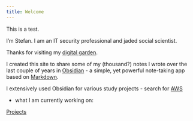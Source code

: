 ```yaml
---
title: Welcome
---
```

This is a test.

I’m Stefan. I am an IT security professional and jaded social scientist.

Thanks for visiting my [digital garden](https://stefun.io/notes/A-digital-garden-consists-of-ideas-that-grow-over-time).

I created this site to share some of my (thousand?) notes I wrote over the last couple of years in [Obsidian](https://obsidian.md/) - a simple, yet powerful note-taking app based on [Markdown](https://en.wikipedia.org/wiki/Markdown).

I extensively used Obsidian for various study projects - search for [AWS](https://stefun.io/notes/AWS)

- what I am currently working on:

[Projects](https://stefun.io/notes/Projects)